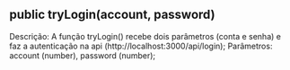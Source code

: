 ## public tryLogin(account, password)
Descrição: A função tryLogin() recebe dois parâmetros (conta e senha) e faz a autenticação na api (http://localhost:3000/api/login);
Parâmetros: account (number), password (number);